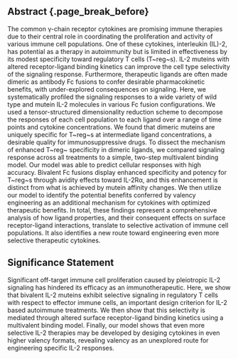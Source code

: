 ## Abstract {.page_break_before}

The common γ-chain receptor cytokines are promising immune therapies due to their central role in coordinating the proliferation and activity of various immune cell populations. One of these cytokines, interleukin (IL)-2, has potential as a therapy in autoimmunity but is limited in effectiveness by its modest specificity toward regulatory T cells (T~reg~s). IL-2 muteins with altered receptor-ligand binding kinetics can improve the cell type selectivity of the signaling response. Furthermore, therapeutic ligands are often made dimeric as antibody Fc fusions to confer desirable pharmacokinetic benefits, with under-explored consequences on signaling. Here, we systematically profiled the signaling responses to a wide variety of wild type and mutein IL-2 molecules in various Fc fusion configurations. We used a tensor-structured dimensionality reduction scheme to decompose the responses of each cell population to each ligand over a range of time points and cytokine concentrations. We found that dimeric muteins are uniquely specific for T~reg~s at intermediate ligand concentrations, a desirable quality for immunosuppressive drugs. To dissect the mechanism of enhanced T~reg~ specificity in dimeric ligands, we compared signaling response across all treatments to a simple, two-step multivalent binding model. Our model was able to predict cellular responses with high accuracy. Bivalent Fc fusions display enhanced specificity and potency for T~reg~s through avidity effects toward IL-2Rα, and this enhancement is distinct from what is achieved by mutein affinity changes. We then utilize our model to identify the potential benefits conferred by valency engineering as an additional mechanism for cytokines with optimized therapeutic benefits. In total, these findings represent a comprehensive analysis of how ligand properties, and their consequent effects on surface receptor-ligand interactions, translate to selective activation of immune cell populations. It also identifies a new route toward engineering even more selective therapeutic cytokines.

## Significance Statement

Significant off-target immune cell proliferation caused by pleiotropic IL-2 signaling has hindered its efficacy as an immunotherapeutic. Here, we show that bivalent IL-2 muteins exhibit selective signaling in regulatory T cells with respect to effector immune cells, an important design criterion for IL-2 based autoimmune treatments. We then show that this selectivity is mediated through altered surface receptor-ligand binding kinetics using a multivalent binding model. Finally, our model shows that even more selective IL-2 therapies may be developed by desiging cytokines in even higher valency formats, revealing valency as an unexplored route for engineering specific IL-2 responses.
